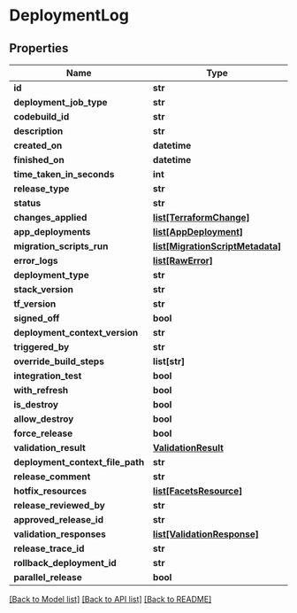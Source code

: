 # DeploymentLog

## Properties
Name | Type | Description | Notes
------------ | ------------- | ------------- | -------------
**id** | **str** |  | [optional] 
**deployment_job_type** | **str** |  | [optional] 
**codebuild_id** | **str** |  | [optional] 
**description** | **str** |  | [optional] 
**created_on** | **datetime** |  | [optional] 
**finished_on** | **datetime** |  | [optional] 
**time_taken_in_seconds** | **int** |  | [optional] 
**release_type** | **str** |  | [optional] 
**status** | **str** |  | [optional] 
**changes_applied** | [**list[TerraformChange]**](TerraformChange.md) |  | [optional] 
**app_deployments** | [**list[AppDeployment]**](AppDeployment.md) |  | [optional] 
**migration_scripts_run** | [**list[MigrationScriptMetadata]**](MigrationScriptMetadata.md) |  | [optional] 
**error_logs** | [**list[RawError]**](RawError.md) |  | [optional] 
**deployment_type** | **str** |  | [optional] 
**stack_version** | **str** |  | [optional] 
**tf_version** | **str** |  | [optional] 
**signed_off** | **bool** |  | [optional] 
**deployment_context_version** | **str** |  | [optional] 
**triggered_by** | **str** |  | [optional] 
**override_build_steps** | **list[str]** |  | [optional] 
**integration_test** | **bool** |  | [optional] 
**with_refresh** | **bool** |  | [optional] 
**is_destroy** | **bool** |  | [optional] 
**allow_destroy** | **bool** |  | [optional] 
**force_release** | **bool** |  | [optional] 
**validation_result** | [**ValidationResult**](ValidationResult.md) |  | [optional] 
**deployment_context_file_path** | **str** |  | [optional] 
**release_comment** | **str** |  | [optional] 
**hotfix_resources** | [**list[FacetsResource]**](FacetsResource.md) |  | [optional] 
**release_reviewed_by** | **str** |  | [optional] 
**approved_release_id** | **str** |  | [optional] 
**validation_responses** | [**list[ValidationResponse]**](ValidationResponse.md) |  | [optional] 
**release_trace_id** | **str** |  | [optional] 
**rollback_deployment_id** | **str** |  | [optional] 
**parallel_release** | **bool** |  | [optional] 

[[Back to Model list]](../README.md#documentation-for-models) [[Back to API list]](../README.md#documentation-for-api-endpoints) [[Back to README]](../README.md)

